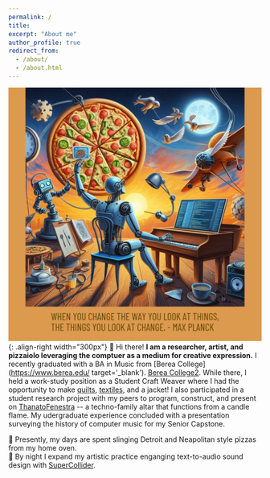 ```yaml
---
permalink: /
title: 
excerpt: "About me"
author_profile: true
redirect_from: 
  - /about/
  - /about.html
---
```


![Illustration of robot reaching for pizza while play piano and programming a computer](/images/homepage_img_robot_max_planck.png){: .align-right width="300px"}
👋 Hi there! **I am a researcher, artist, and pizzaiolo leveraging the comptuer as a medium for creative expression.** I recently graduated with a BA in Music from [Berea College](https://www.berea.edu/ target='_blank'). <a href="https://www.berea.edu/" target="_blank">Berea College2</a>. While there, I held a work-study position as a Student Craft Weaver where I had the opportunity to make [quilts](https://www.bcloghousecrafts.com/student-craft-garden-sampler-quilted-tapestry.html), [textiles](https://www.bcloghousecrafts.com/student-craft/weaving/), and a jacket! I also participated in a student research project with my peers to program, construct, and present on [ThanatoFenestra](https://isam2022.hemi-makers.org/wp-content/uploads/sites/3/2022/10/119..pdf) -- a techno-family altar that functions from a candle flame. My udergraduate experience concluded with a presentation surveying the history of computer music for my Senior Capstone.

🍕 Presently, my days are spent slinging Detroit and Neapolitan style pizzas from my home oven.<br>
🤖 By night I expand my artistic practice enganging text-to-audio sound design with [SuperCollider](https://supercollider.github.io/).
